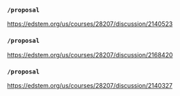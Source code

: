 ### `/proposal`
https://edstem.org/us/courses/28207/discussion/2140523
### `/proposal`
https://edstem.org/us/courses/28207/discussion/2168420
### `/proposal`
https://edstem.org/us/courses/28207/discussion/2140327

